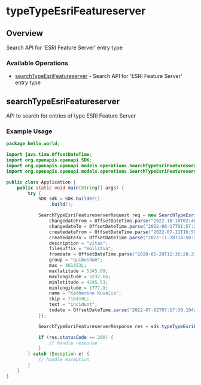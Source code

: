 # typeTypeEsriFeatureserver

## Overview

Search API for 'ESRI Feature Server' entry type

### Available Operations

* [searchTypeEsriFeatureserver](#searchtypeesrifeatureserver) - Search API for 'ESRI Feature Server' entry type

## searchTypeEsriFeatureserver

API to search for entries of type ESRI Feature Server

### Example Usage

```java
package hello.world;

import java.time.OffsetDateTime;
import org.openapis.openapi.SDK;
import org.openapis.openapi.models.operations.SearchTypeEsriFeatureserverRequest;
import org.openapis.openapi.models.operations.SearchTypeEsriFeatureserverResponse;

public class Application {
    public static void main(String[] args) {
        try {
            SDK sdk = SDK.builder()
                .build();

            SearchTypeEsriFeatureserverRequest req = new SearchTypeEsriFeatureserverRequest() {{
                changedateFrom = OffsetDateTime.parse("2022-10-10T02:46:21.249Z");
                changedateTo = OffsetDateTime.parse("2022-06-17T01:57:37.545Z");
                createdateFrom = OffsetDateTime.parse("2022-07-11T16:58:55.649Z");
                createdateTo = OffsetDateTime.parse("2022-11-28T14:50:23.356Z");
                description = "vitae";
                filesuffix = "mollitia";
                fromdate = OffsetDateTime.parse("2020-05-20T12:36:20.334Z");
                group = "quibusdam";
                max = 461853L;
                maxlatitude = 5345.09;
                maxlongitude = 5232.66;
                minlatitude = 4245.53;
                minlongitude = 1777.9;
                name = "Katherine Kuvalis";
                skip = 716410L;
                text = "incidunt";
                todate = OffsetDateTime.parse("2022-07-02T07:17:30.104Z");
            }};            

            SearchTypeEsriFeatureserverResponse res = sdk.typeTypeEsriFeatureserver.searchTypeEsriFeatureserver(req);

            if (res.statusCode == 200) {
                // handle response
            }
        } catch (Exception e) {
            // handle exception
        }
    }
}
```
